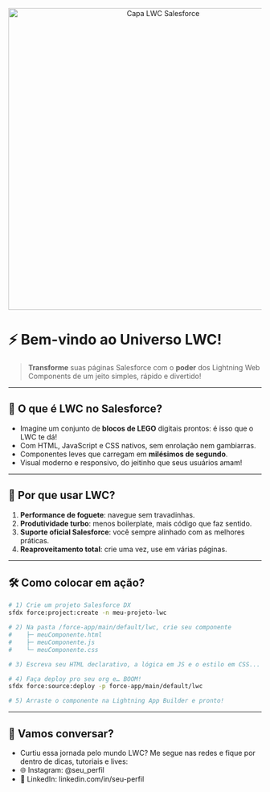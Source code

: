 <p align="center">
  <img src="./A_digital_graphic_illustration_serves_as_a_cover_i.png" alt="Capa LWC Salesforce" width="600"/>
</p>

# ⚡ Bem-vindo ao Universo LWC!

> **Transforme** suas páginas Salesforce com o **poder** dos Lightning Web Components de um jeito simples, rápido e divertido!

---

## 🌟 O que é LWC no Salesforce?
- Imagine um conjunto de **blocos de LEGO** digitais prontos: é isso que o LWC te dá!  
- Com HTML, JavaScript e CSS nativos, sem enrolação nem gambiarras.  
- Componentes leves que carregam em **milésimos de segundo**.  
- Visual moderno e responsivo, do jeitinho que seus usuários amam!  

---

## 🚀 Por que usar LWC?
1. **Performance de foguete**: navegue sem travadinhas.  
2. **Produtividade turbo**: menos boilerplate, mais código que faz sentido.  
3. **Suporte oficial Salesforce**: você sempre alinhado com as melhores práticas.  
4. **Reaproveitamento total**: crie uma vez, use em várias páginas.  

---

## 🛠️ Como colocar em ação?
```bash
# 1) Crie um projeto Salesforce DX
sfdx force:project:create -n meu-projeto-lwc

# 2) Na pasta /force-app/main/default/lwc, crie seu componente
#    ├─ meuComponente.html
#    ├─ meuComponente.js
#    └─ meuComponente.css

# 3) Escreva seu HTML declarativo, a lógica em JS e o estilo em CSS...

# 4) Faça deploy pro seu org e… BOOM!
sfdx force:source:deploy -p force-app/main/default/lwc

# 5) Arraste o componente na Lightning App Builder e pronto!
```
---

## 💬 Vamos conversar?
- Curtiu essa jornada pelo mundo LWC? Me segue nas redes e fique por dentro de dicas, tutoriais e lives:
- 🌐 Instagram: @seu_perfil
- 💼 LinkedIn: linkedin.com/in/seu-perfil
